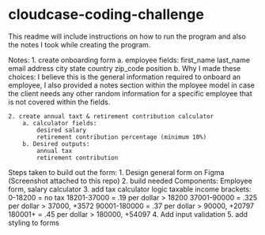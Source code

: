 # cloudcase-coding-challenge
 
This readme will include instructions on how to run the program and also the notes I took while creating the program. 



Notes: 
    1. create onboarding form
        a. employee fields: 
            first_name
            last_name
            email
            address
            city
            state
            country
            zip_code
            position
        b. Why I made these choices: 
            I believe this is the general information required to onboard an employee, I also provided a notes section within the mployee model in case the client needs any other random information for a specific employee that is not covered within the fields.

    2. create annual taxt & retirement contribution calculator 
        a. calculator fields: 
            desired salary
            retirement contribution percentage (minimum 10%)
        b. Desired outputs: 
            annual tax 
            retirement contribution 

    
    
Steps taken to build out the form:
    1. Design general form on Figma (Screenshot attached to this repo)
    2. build needed Components: Employee form, salary calculator
    3. add tax calculator logic
        taxable income brackets:
            0-18200 = no tax
            18201-37000 = .19 per dollar > 18200
            37001-90000 = .325 per dollar > 37000, +3572
            90001-180000 = .37 per dollar > 90000, +20797
            180001+ = .45 per dollar > 180000, +54097
    4. Add input validation
    5. add styling to forms


